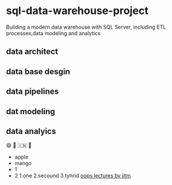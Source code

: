 # sql-data-warehouse-project
Buliding a modern data warehouse with SQL Server, including ETL processes,data modeling and analytics
## data **architect**
## data  **base desgin**
## **data pipelines**
## **dat modeling**
## **data analyics**
😄
🚀
🇮🇳
📅
- apple
- mango
 - 1
 - 2
1.one
2.secound
3.tyhrid
[oops lectures by iitm ](https://cse.iitm.ac.in/~rupesh/teaching/ooaia/jan25/)
